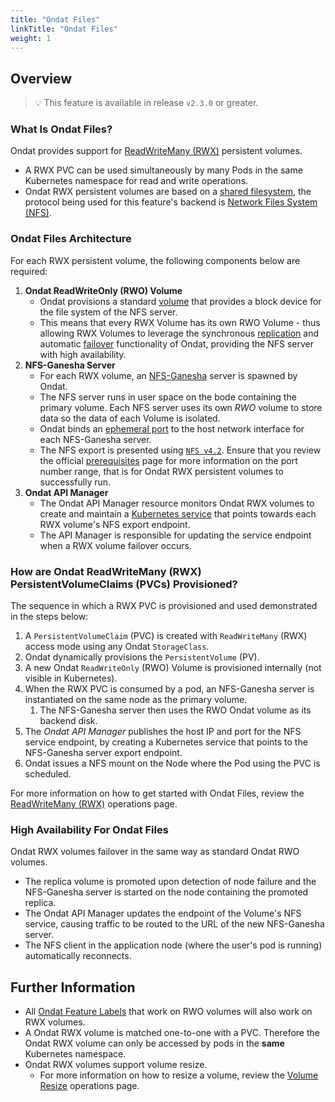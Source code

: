 ```yaml
---
title: "Ondat Files"
linkTitle: "Ondat Files"
weight: 1
---
```


## Overview

> 💡 This feature is available in release `v2.3.0` or greater.

### What Is Ondat Files?

Ondat provides support for [ReadWriteMany (RWX)](https://kubernetes.io/docs/concepts/storage/persistent-volumes/#access-modes) persistent volumes.
- A RWX PVC can be used simultaneously by many Pods in the same Kubernetes namespace for read and write operations.
- Ondat RWX persistent volumes are based on a [shared filesystem](https://en.wikipedia.org/wiki/Clustered_file_system), the protocol being used for this feature's backend is [Network Files System (NFS)](https://en.wikipedia.org/wiki/Network_File_System).

### Ondat Files Architecture

For each RWX persistent volume, the following components below are required:

1. **Ondat ReadWriteOnly (RWO) Volume**
    - Ondat provisions a standard [volume](/docs/concepts/volumes) that provides a block device for the file system of the NFS server. 
    - This means that every RWX Volume has its own RWO Volume - thus allowing RWX Volumes to leverage the synchronous [replication](https://en.wikipedia.org/wiki/Replication_%28computing%29) and automatic [failover](https://en.wikipedia.org/wiki/Failover) functionality of Ondat, providing the NFS server with high availability.
1. **NFS-Ganesha Server**
    - For each RWX volume, an [NFS-Ganesha](https://nfs-ganesha.github.io/) server is spawned by Ondat.
    - The NFS server runs in user space on the bode containing the primary volume. Each NFS server uses its own *RWO* volume to store data so the data of each Volume is isolated.
    - Ondat binds an [ephemeral port](https://en.wikipedia.org/wiki/Ephemeral_port) to the host network interface for each NFS-Ganesha server. 
    - The NFS export is presented using [`NFS v4.2`](https://datatracker.ietf.org/doc/html/rfc7862). Ensure that you review the official [prerequisites](/docs/prerequisites/firewalls) page for more information on the port number range, that is for Ondat RWX persistent volumes to successfully run.
1. **Ondat API Manager**
    - The Ondat API Manager resource monitors Ondat RWX volumes to create and maintain a [Kubernetes service](https://kubernetes.io/docs/concepts/services-networking/service/) that points towards each RWX volume's NFS export endpoint. 
    - The API Manager is responsible for updating the service endpoint when a RWX volume failover occurs.

### How are Ondat ReadWriteMany (RWX) PersistentVolumeClaims (PVCs) Provisioned?

The sequence in which a RWX PVC is provisioned and used demonstrated in the steps below:

1. A `PersistentVolumeClaim` (PVC) is created with `ReadWriteMany` (RWX) access mode using any Ondat `StorageClass`.
2. Ondat dynamically provisions the `PersistentVolume` (PV).
3. A new Ondat `ReadWriteOnly` (RWO) Volume is provisioned internally (not visible in Kubernetes).
4. When the RWX PVC is consumed by a pod, an NFS-Ganesha server is instantiated on the same node as the primary volume.
	1. The NFS-Ganesha server then uses the RWO Ondat volume as its backend disk.
5. The *Ondat API Manager* publishes the host IP and port for the NFS service endpoint, by creating a Kubernetes service that points to the NFS-Ganesha server export endpoint.
6. Ondat issues a NFS mount on the Node where the Pod using the PVC is scheduled.

For more information on how to get started with Ondat Files, review the [ReadWriteMany (RWX)](/docs/operations/rwx) operations page.

### High Availability For Ondat Files

Ondat RWX volumes failover in the same way as standard Ondat RWO volumes. 
- The replica volume is promoted upon detection of node failure and the NFS-Ganesha server is started on the node containing the promoted replica. 
- The Ondat API Manager updates the endpoint of the Volume's NFS service, causing traffic to be routed to the URL of the new NFS-Ganesha server. 
- The NFS client in the application node (where the user's pod is running) automatically reconnects.

## Further Information

- All [Ondat Feature Labels](/docs/concepts/labels/) that work on RWO volumes will also work on RWX volumes.
- A Ondat RWX volume is matched one-to-one with a PVC. Therefore the Ondat RWX volume can only be accessed by pods in the **same** Kubernetes namespace.
- Ondat RWX volumes support volume resize.
	- For more information on how to resize a volume, review the [Volume Resize](/docs/operations/resize) operations page.